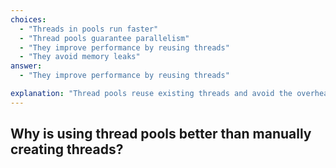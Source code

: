 ```yaml
---
choices:
  - "Threads in pools run faster"
  - "Thread pools guarantee parallelism"
  - "They improve performance by reusing threads"
  - "They avoid memory leaks"
answer:
  - "They improve performance by reusing threads"

explanation: "Thread pools reuse existing threads and avoid the overhead of frequent thread creation and destruction."
---
```


## Why is using thread pools better than manually creating threads?
